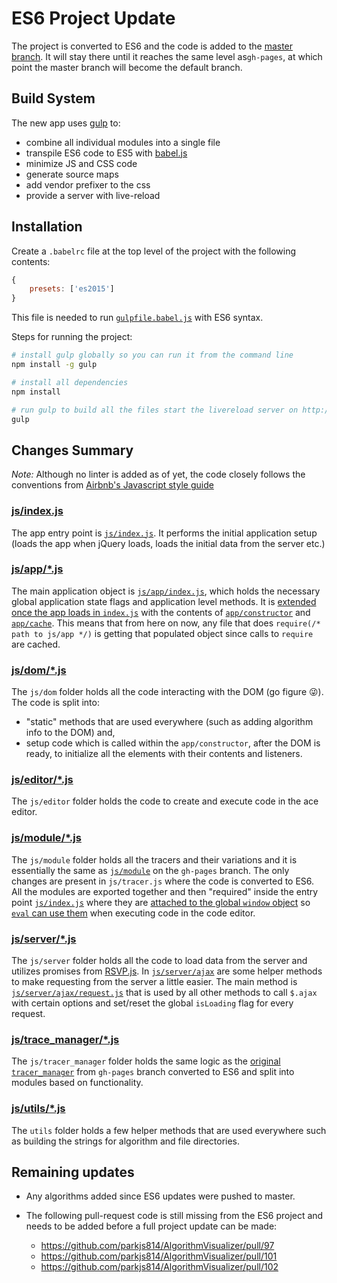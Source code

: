 # ES6 Project Update

The project is converted to ES6 and the code is added to the [master branch](https://github.com/parkjs814/AlgorithmVisualizer/tree/master). 
It will stay there until it reaches the same level as`gh-pages`, at which point the master branch will become the default branch.

## Build System

The new app uses [gulp](http://gulpjs.com/) to:

- combine all individual modules into a single file
- transpile ES6 code to ES5 with [babel.js](http://babeljs.io/)
- minimize JS and CSS code
- generate source maps
- add vendor prefixer to the css
- provide a server with live-reload

## Installation

Create a `.babelrc` file at the top level of the project with the following contents:

```js
{
    presets: ['es2015']
}
```

This file is needed to run [`gulpfile.babel.js`](https://github.com/parkjs814/AlgorithmVisualizer/blob/master/gulpfile.babel.js) with ES6 syntax.

Steps for running the project:

```bash
# install gulp globally so you can run it from the command line
npm install -g gulp

# install all dependencies
npm install

# run gulp to build all the files start the livereload server on http://localhost:8080
gulp
```

## Changes Summary

*Note:* Although no linter is added as of yet, the code closely follows the conventions from [Airbnb's Javascript style guide](https://github.com/airbnb/javascript)

### [js/index.js](https://github.com/parkjs814/AlgorithmVisualizer/blob/master/js/index.js)

The app entry point is [`js/index.js`](https://github.com/parkjs814/AlgorithmVisualizer/blob/master/js/index.js). 
It performs the initial application setup (loads the app when jQuery loads, loads the initial data from the server etc.)

### [js/app/*.js](https://github.com/parkjs814/AlgorithmVisualizer/tree/master/js/app)

The main application object is [`js/app/index.js`](https://github.com/parkjs814/AlgorithmVisualizer/blob/master/js/app/index.js), which holds the necessary global application state flags and application level methods.
It is [extended once the app loads in `index.js`](https://github.com/parkjs814/AlgorithmVisualizer/blob/master/js/index.js#L30) with  the contents of [`app/constructor`](https://github.com/parkjs814/AlgorithmVisualizer/blob/master/js/app/constructor.js) and [`app/cache`](https://github.com/parkjs814/AlgorithmVisualizer/blob/master/js/app/cache.js).
This means that from here on now, any file that does `require(/* path to js/app */)` is getting that populated object since calls to `require` are cached.

### [js/dom/*.js](https://github.com/parkjs814/AlgorithmVisualizer/tree/master/js/dom)

The `js/dom` folder holds all the code interacting with the DOM (go figure 😜). 
The code is split into:

- "static" methods that are used everywhere (such as adding algorithm info to the DOM) and,
- setup code which is called within the `app/constructor`, after the DOM is ready, to initialize all the elements with their contents and listeners.

### [js/editor/*.js](https://github.com/parkjs814/AlgorithmVisualizer/tree/master/js/editor)

The `js/editor` folder holds the code to create and execute code in the ace editor.

### [js/module/*.js](https://github.com/parkjs814/AlgorithmVisualizer/tree/master/js/module)

The `js/module` folder holds all the tracers and their variations and it is essentially the same as [`js/module`](https://github.com/parkjs814/AlgorithmVisualizer/tree/gh-pages/js/module) on the `gh-pages` branch. 
The only changes are present in `js/tracer.js` where the code is converted to ES6. 
All the modules are exported together and then "required" inside the entry point [`js/index.js`](https://github.com/parkjs814/AlgorithmVisualizer/blob/master/js/index.js) where they are [attached to the global `window` object](https://github.com/parkjs814/AlgorithmVisualizer/blob/master/js/index.js#L33) so [`eval` can use them](https://github.com/parkjs814/AlgorithmVisualizer/blob/master/js/editor/executor.js#L7) when executing code in the code editor.

### [js/server/*.js](https://github.com/parkjs814/AlgorithmVisualizer/tree/master/js/server)

The `js/server` folder holds all the code to load data from the server and utilizes promises from [RSVP.js](https://github.com/tildeio/rsvp.js/). 
In [`js/server/ajax`](https://github.com/parkjs814/AlgorithmVisualizer/tree/master/js/server/ajax) are some helper methods to make requesting from the server a little easier. 
The main method is [`js/server/ajax/request.js`](https://github.com/parkjs814/AlgorithmVisualizer/blob/master/js/server/ajax/request.js) that is used by all other methods to call `$.ajax` with certain options and set/reset the global `isLoading` flag for every request.

### [js/trace_manager/*.js](https://github.com/parkjs814/AlgorithmVisualizer/tree/master/js/server/ajax)

The `js/tracer_manager` folder holds the same logic as the [original `tracer_manager`](https://github.com/parkjs814/AlgorithmVisualizer/blob/gh-pages/js/tracer_manager.js) from `gh-pages` branch converted to ES6 and split into modules based on functionality.

### [js/utils/*.js](https://github.com/parkjs814/AlgorithmVisualizer/tree/master/js/utils)

The `utils` folder holds a few helper methods that are used everywhere such as building the strings for algorithm and file directories.

## Remaining updates

- Any algorithms added since ES6 updates were pushed to master.
- The following pull-request code is still missing from the ES6 project and needs to be added before a full project update can be made:

  - https://github.com/parkjs814/AlgorithmVisualizer/pull/97
  - https://github.com/parkjs814/AlgorithmVisualizer/pull/101
  - https://github.com/parkjs814/AlgorithmVisualizer/pull/102